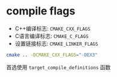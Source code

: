# compile flags

- C++编译标志: `CMAKE_CXX_FLAGS`
- C语言编译标志: `CMAKE_C_FLAGS`
- 设置链接标志: `CMAKE_LINKER_FLAGS`

```sh
cmake .. -DCMAKE_CXX_FLAGS="-DEX3"
```

首选使用 `target_compile_definitions` 函数

